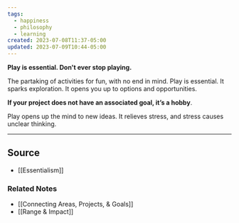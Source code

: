 ```yaml
---
tags:
  - happiness
  - philosophy
  - learning
created: 2023-07-08T11:37-05:00
updated: 2023-07-09T10:44-05:00
---
```

**Play is essential. Don't ever stop playing.**

The partaking of activities for fun, with no end in mind. Play is essential. It sparks exploration. It opens you up to options and opportunities. 

**If your project does not have an associated goal, it’s a hobby**. 

Play opens up the mind to new ideas. It relieves stress, and stress causes unclear thinking.

---

## Source
- [[Essentialism]]

### Related Notes
- [[Connecting Areas, Projects, & Goals]]
- [[Range & Impact]]